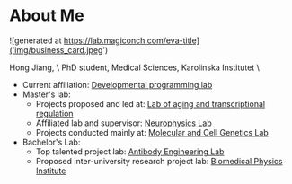# About Me

![generated at https://lab.magiconch.com/eva-title]('img/business_card.jpeg')

Hong Jiang, \\
PhD student, Medical Sciences, Karolinska Institutet \\
- Current affiliation: [Developmental programming lab](https://www.thedenglab.org/)
- Master's lab:
  - Projects proposed and led at: [Lab of aging and transcriptional regulation](http://staff.ustc.edu.cn/~songxy5/work.html)
  - Affiliated lab and supervisor: [Neurophysics Lab](http://neurophysics.ustc.edu.cn/main.htm)
  - Projects conducted mainly at: [Molecular and Cell Genetics Lab](https://mcg.ustc.edu.cn/)
- Bachelor's Lab:
  - Top talented project lab: [Antibody Engineering Lab](https://www.researchgate.net/lab/Min-Wang-Lab)
  - Proposed inter-university research project lab: [Biomedical Physics Institute](https://biophy.nju.edu.cn/English/Members/Faculty/20201026/i148921.html)
